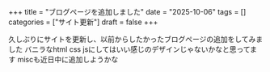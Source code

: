 +++
title = "ブログページを追加しました"
date = "2025-10-06"
tags = []
categories = ["サイト更新"]
draft = false
+++

久しぶりにサイトを更新し、以前からしたかったブログページの追加をしてみました
バニラなhtml css jsにしてはいい感じのデザインじゃないかなと思ってます
miscも近日中に追加しようかな